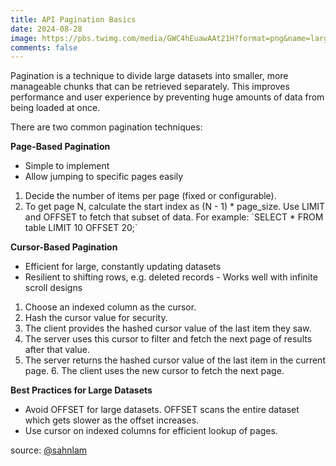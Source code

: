 ```yaml
---
title: API Pagination Basics
date: 2024-08-28
image: https://pbs.twimg.com/media/GWC4hEuawAAt21H?format=png&name=large
comments: false
---
```

Pagination is a technique to divide large datasets into smaller, more manageable chunks that can be retrieved separately. This improves performance and user experience by preventing huge amounts of data from being loaded at once.

There are two common pagination techniques: 

**Page-Based Pagination**

* Simple to implement 
* Allow jumping to specific pages easily

1. Decide the number of items per page (fixed or configurable). 
2. To get page N, calculate the start index as (N - 1) \* page_size. Use LIMIT and OFFSET to fetch that subset of data. For example: \`SELECT \* FROM table LIMIT 10 OFFSET 20;\`

**Cursor-Based Pagination**

* Efficient for large, constantly updating datasets
* Resilient to shifting rows, e.g. deleted records - Works well with infinite scroll designs

1. Choose an indexed column as the cursor. 
2. Hash the cursor value for security.
3. The client provides the hashed cursor value of the last item they saw. 
4. The server uses this cursor to filter and fetch the next page of results after that value.
5. The server returns the hashed cursor value of the last item in the current page. 6. The client uses the new cursor to fetch the next page.

**Best Practices for Large Datasets**

* Avoid OFFSET for large datasets. OFFSET scans the entire dataset which gets slower as the offset increases.
* Use cursor on indexed columns for efficient lookup of pages.

source: [@sahnlam](https://x.com/sahnlam)